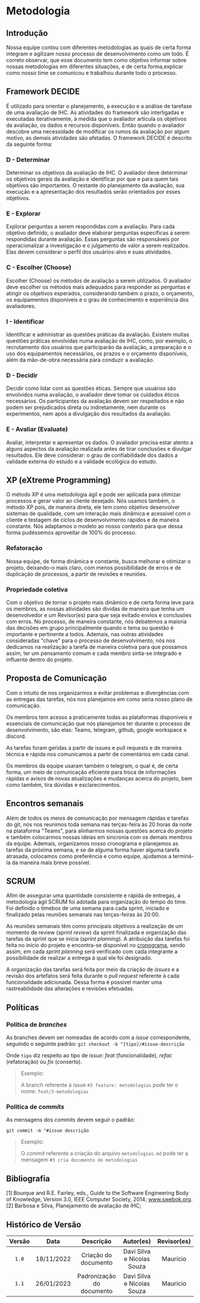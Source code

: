 # Metodologia

## Introdução

Nossa equipe contou com diferentes metodologias as quais de certa forma integram e agilizam nosso processo de desenvolvimento como um todo. É correto observar, que esse documento tem como objetivo informar sobre nossas metodologias em diferentes situações, e de certa forma,explicar como nosso time se comunicou e trabalhou durante todo o processo.  

## Framework DECIDE

É utilizado para orientar o planejamento, a execução e a análise de tarefase de uma avaliação de IHC. As atividades do framework são interligadas e executadas iterativamente,
à medida que o avaliador articula os objetivos da avaliação, os dados e recursos disponíveis. Então quando o avaliador descobre uma necessidade de modificar os rumos da avaliação por algum motivo, as demais atividades são afetadas. O framework DECIDE é descrito da seguinte forma:

### D - Determinar

Determinar os objetivos da avaliação de IHC. O avaliador deve determinar os objetivos gerais da avaliação e identificar por que e para quem tais objetivos são importantes. O restante do planejamento da avaliação, sua execução e a apresentação dos resultados serão orientados por esses objetivos.

### E - Explorar

Explorar perguntas a serem respondidas com a avaliação. Para cada objetivo definido, o avaliador deve elaborar perguntas específicas a serem respondidas durante avaliação. Essas perguntas são responsáveis por operacionalizar a investigação e o julgamento de valor a serem realizados. Elas devem considerar o perfil dos usuários-alvo e suas atividades.

### C - Escolher (Choose)

Escolher (Choose) os métodos de avaliação a serem utilizados. O avaliador deve escolher os métodos mais adequados para responder as perguntas e atingir os objetivos esperados, considerando também o prazo, o orçamento, os equipamentos disponíveis e o grau de conhecimento e experiência dos avaliadores.

### I - Identificar 

Identificar e administrar as questões práticas da avaliação. Existem muitas questões práticas envolvidas numa avaliação de IHC, como, por exemplo, o recrutamento dos usuários que participarão da avaliação, a preparação e o uso dos equipamentos necessários, os prazos e o orçamento disponíveis, além da mão-de-obra necessária para conduzir a avaliação.

### D - Decidir

Decidir como lidar com as questões éticas. Sempre que usuários são envolvidos numa avaliação, o avaliador deve tomar os cuidados éticos necessários. Os participantes da avaliação devem ser respeitados e não podem ser prejudicados direta ou indiretamente, nem durante os experimentos, nem após a divulgação dos resultados da avaliação.

### E - Avaliar (Evaluate)

Avaliar, interpretar e apresentar os dados. O avaliador precisa estar atento a alguns aspectos da avaliação realizada antes de tirar conclusões e divulgar resultados. Ele deve considerar: o grau de confiabilidade dos dados a validade externa do estudo e a validade ecológica do estudo.

## XP (eXtreme Programming)

O método XP é uma metodologia ágil e pode ser aplicada para otimizar processos e gerar valor ao cliente desejado. Nós usamos também, o método XP pois, de maneira direta, ele tem como objetivo desenvolver sistemas de qualidade, com um interação mais dinâmica e acessível com o cliente e testagem de ciclos de desenvolvimento rápidos e de maneira constante. Nós adaptamos o modelo ao nosso contexto para que dessa forma pudéssemos aproveitar de 100% do processo.

### Refatoração

Nossa equipe, de forma dinâmica e constante, busca melhorar e otimizar o projeto, deixando-o mais claro, com menos possibilidade de erros e de duplicação de processos, a partir de revisões e reuniões.

### Propriedade coletiva

Com o objetivo de tornar o projeto mais dinâmico e de certa forma leve para os membros, as nossas atividades são dividas de maneira que tenha um desenvolvedor e um Revisor(es) para que seja evitado envios e conclusões com erros. No processo, de maneira constante, nós debatemos a maioria das decisões em grupo principalmente quando o tema ou questão é importante e pertinente a todos. Ademais, nas outras atividades consideradas "chave" para o processo de desenvolvimento, nós nos dedicamos na realização a tarefa de maneira coletiva para que possamos assim, ter um pensamento comum e cada membro sinta-se integrado e influente dentro do projeto.

## Proposta de Comunicação

Com o intuito de nos organizarmos e evitar problemas e divergências com as entregas das tarefas, nós nos planejamos em como seria nosso plano de comunicação.

Os membros tem acesso a praticamente todas as plataformas disponíveis e essenciais de comunicação que nós planejamos ter durante o processo de desenvolvimento, são elas: Teams, telegram, github, google workspace e discord.

As tarefas foram geridas a partir de issues e pull requests e de maneira técnica e rápida nos comunicamos a partir de comentários em cada canal.

Os membros da equipe usaram também o telegram, o qual é, de certa forma, um meio de comunicação eficiente para troca de informações rápidas e avisos de novas atualizações e mudanças acerca do projeto, bem como também, tira dúvidas e esclarecimentos.

## Encontros semanais

Além de todos os meios de comunicação por mensagem rápidas e tarefas do git, nós nos reunimos toda semana nas terças-feira às 20 horas da noite na plataforma "Teams", para alinharmos nossas questões acerca do projeto e também colocarmos nossas ideias em sincronia com os demais membros da equipe. Ademais, organizamos nosso cronograma e planejamos as tarefas da próxima semana, e se de alguma forma haver alguma tarefa atrasada, colocamos como preferência e como equipe, ajudamos a terminá-la da maneira mais breve possível.

## SCRUM

Afim de assegurar uma quantidade consistente e rápida de entregas, a metodologia ágil SCRUM foi adotada para organização do tempo do time. Foi definido o timebox de uma semana para cada sprint, iniciado e finalizado pelas reuniões semanais nas terças-feiras às 20:00.

As reuniões semanais têm como principais objetivos a realização de um  momento de review (_sprint review_) da sprint finalizada e organização das tarefas da sprint que se inicia (_sprint planning_). A atribuição das tarefas foi feita no início do projeto e encontra-se disponível no [cronograma](/docs/planejamento/cronograma.md), sendo assim, em cada _sprint planning_ será verificado com cada integrante a possibilidade de realizar a entrega à qual ele foi designado.

A organização das tarefas será feita por meio da criação de _issues_ e a revisão dos artefatos será feita durante o _pull request_ referente à cada funcionalidade adicionada. Dessa forma é possível manter uma rastreabilidade das alterações e revisões efetuadas.

## Políticas

### Política de _branches_

As branches devem ser nomeadas de acordo com a _issue_ correspondente, seguindo o seguinte padrão:
`git checkout -b "[tipo]/#issue-descrição`

Onde `tipo` diz respeito ao tipo de _issue_: _feat_ (funcionalidade), _refac_ (refatoração) ou _fix_ (conserto).

> Exemplo:
>
> A branch referente à issue `#3 feature: metodologias` pode ter o nome: `feat/3-metodologias`

### Política de _commits_

As mensagens dos _commits_ devem seguir o padrão:

`git commit -m "#issue descrição`

> Exemplo:
>
> O _commit_ referente a criação do arquivo `metodologias.md` pode ter a mensagem `#3 cria documento de metodologias`

## Bibliografia

[1] Bourque and R.E. Fairley, eds., Guide to the Software Engineering Body of Knowledge, Version 3.0, IEEE Computer Society, 2014; www.swebok.org.
[2] Barbosa e Silva, Planejamento de avaliação de IHC;

## Histórico de Versão

| Versão |    Data    |         Descrição         |         Autor(es)          | Revisor(es) |
| :----: | :--------: | :-----------------------: | :------------------------: | :---------: |
| `1.0`  | 18/11/2022 |   Criação do documento    | Davi Silva e Nicolas Souza |  Maurício   |
| `1.1`  | 26/01/2023 | Padronização do documento | Davi Silva e Nicolas Souza |  Maurício   |
